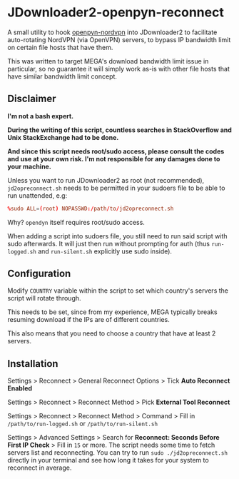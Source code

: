 # JDownloader2-openpyn-reconnect

A small utility to hook [openpyn-nordvpn](https://github.com/jotyGill/openpyn-nordvpn) into JDownloader2 to facilitate auto-rotating NordVPN (via OpenVPN) servers, to bypass IP bandwidth limit on certain file hosts that have them.

This was written to target MEGA's download bandwidth limit issue in particular, so no guarantee it will simply work as-is with other file hosts that have similar bandwidth limit concept.

## Disclaimer

**I'm not a bash expert.**

**During the writing of this script, countless searches in StackOverflow and Unix StackExchange had to be done.**

**And since this script needs root/sudo access, please consult the codes and use at your own risk. I'm not responsible for any damages done to your machine.**

Unless you want to run JDownloader2 as root (not recommended), `jd2opreconnect.sh` needs to be permitted in your sudoers file to be able to run unattended, e.g:

```conf
%sudo ALL=(root) NOPASSWD:/path/to/jd2opreconnect.sh
```

Why? `opendyn` itself requires root/sudo access.

When adding a script into sudoers file, you still need to run said script with sudo afterwards. It will just then run without prompting for auth (thus `run-logged.sh` and `run-silent.sh` explicitly use sudo inside).

## Configuration

Modify `COUNTRY` variable within the script to set which country's servers the script will rotate through.

This needs to be set, since from my experience, MEGA typically breaks resuming download if the IPs are of different countries.

This also means that you need to choose a country that have at least 2 servers.

## Installation

Settings > Reconnect > General Reconnect Options > Tick **Auto Reconnect Enabled**

Settings > Reconnect > Reconnect Method > Pick **External Tool Reconnect**

Settings > Reconnect > Reconnect Method > Command > Fill in `/path/to/run-logged.sh` or `/path/to/run-silent.sh`

Settings > Advanced Settings > Search for **Reconnect: Seconds Before First IP Check** > Fill in `15` or more. The script needs some time to fetch servers list and reconnecting. You can try to run `sudo ./jd2opreconnect.sh` directly in your terminal and see how long it takes for your system to reconnect in average.
